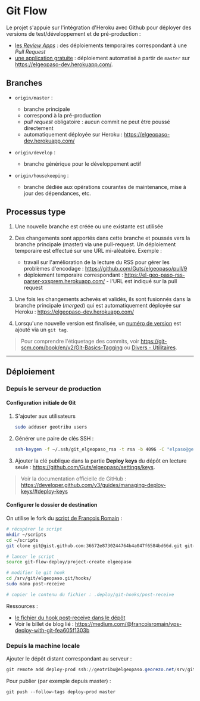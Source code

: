 # Git Flow

Le projet s'appuie sur l'intégration d'Heroku avec Github pour déployer des versions de test/développement et de pré-production :

- [les *Review Apps*](https://devcenter.heroku.com/articles/github-integration-review-apps#changes) : des déploiements temporaires correspondant à une *Pull Request*
- [une application gratuite](https://www.heroku.com/pricing) : déploiement automatisé à partir de `master` sur <https://elgeopaso-dev.herokuapp.com/>.

## Branches

- `origin/master` :
  - branche principale
  - correspond à la pré-production
  - *pull request* obligatoire : aucun commit ne peut être poussé directement
  - automatiquement déployée sur Heroku : <https://elgeopaso-dev.herokuapp.com/>

- `origin/develop` :
  - branche générique pour le développement actif

- `origin/housekeeping` :
  - branche dédiée aux opérations courantes de maintenance, mise à jour des dépendances, etc.

## Processus type

1. Une nouvelle branche est créée ou une existante est utilisée

2. Des changements sont apportés dans cette branche et poussés vers la branche principale (master) via une pull-request. Un déploiement temporaire est effectué sur une URL mi-aléatoire. Exemple :

    - travail sur l'amélioration de la lecture du RSS pour gérer les problèmes d'encodage : <https://github.com/Guts/elgeopaso/pull/9>
    - déploiement temporaire correspondant : <https://el-geo-paso-rss-parser-xxsprem.herokuapp.com/> - l'URL est indiqué sur la pull request

3. Une fois les changements achevés et validés, ils sont fusionnés dans la branche principale (*merged*) qui est automatiquement déployée sur Heroku : <https://elgeopaso-dev.herokuapp.com/>

4. Lorsqu'une nouvelle version est finalisée, un [numéro de version](../global/product_life.md) est ajouté via un `git tag`.

> Pour comprendre l'étiquetage des commits, voir <https://git-scm.com/book/en/v2/Git-Basics-Tagging> ou [Divers - Utilitaires](../misc/miscellaneous.md).

----

## Déploiement

### Depuis le serveur de production

#### Configuration initiale de Git

1. S'ajouter aux utilisateurs

    ```bash
    sudo adduser geotribu users
    ```

2. Générer une paire de clés SSH :

    ```bash
    ssh-keygen -f ~/.ssh/git_elgeopaso_rsa -t rsa -b 4096 -C "elpaso@georezo.net"
    ```

3. Ajouter la clé publique dans la partie **Deploy keys** du dépôt en lecture seule : <https://github.com/Guts/elgeopaso/settings/keys>.

> Voir la documentation officielle de GitHub : <https://developer.github.com/v3/guides/managing-deploy-keys/#deploy-keys>

#### Configurer le dossier de destination

On utilise le fork du [script de François Romain](https://gist.github.com/francoisromain/58cabf43c2977e48ef0804848dee46c3) :

```bash
# récupérer le script
mkdir ~/scripts
cd ~/scripts
git clone git@gist.github.com:36672e8730244764b4a047f6584bd66d.git git-flow-deploy

# lancer le script
source git-flow-deploy/project-create elgeopaso

# modifier le git hook
cd /srv/git/elgeopaso.git/hooks/
sudo nano post-receive

# copier le contenu du fichier : .deploy/git-hooks/post-receive
```

Ressources :

- [le fichier du hook post-receive dans le dépôt](https://github.com/Guts/elgeopaso/blob/master/.deploy/git-hooks/post-receive.sh)
- Voir le billet de blog lié : <https://medium.com/@francoisromain/vps-deploy-with-git-fea605f1303b>

### Depuis la machine locale

Ajouter le dépôt distant correspondant au serveur :

```powershell
git remote add deploy-prod ssh://geotribu@elgeopaso.georezo.net/srv/git/elgeopaso.git/
```

Pour publier (par exemple depuis master) :

```powershell
git push --follow-tags deploy-prod master
```

